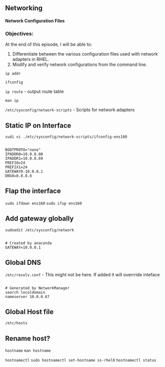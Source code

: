 ## Networking

#### Network Configuration Files

### Objectives:

At the end of this episode, I will be able to:

1. Differentiate between the various configuration files used with network adapters in RHEL.
2. Modify and verify network configurations from the command line.

`ip addr`

`ifconfig`

`ip route` - output route table

`man ip`

`/etc/sysconfig/network-scripts` - Scripts for network adapters

## Static IP on Interface

`sudi vi ./etc/sysconfig/network-scripts/ifconfig-ens160`

```config

BOOTPROTO="none"
IPADDR0=10.0.0.80
IPADDR1=10.0.0.69
PREFI0=24
PREFIX1=24
GATEWAY0-10.0.0.1
DNS0=8.8.8.8

```

## Flap the interface

`sudo ifdown ens160`
`sudo ifup ens160`

## Add gateway globally

`sudoedit /etc/sysconfig/network`

```config

# Created by anaconda
GATEWAY=10.0.0.1

```

## Global DNS

`/etc/resolv.conf` - This might not be here. If added it will overrride inteface

```config

# Generated by NetworkManager
search localdomain
nameserver 10.0.0.67

```

## Global Host file

`/etc/hosts`

## Rename host?

`hostname`
`man hostname`

`hostnamectl`
`sudo hostnamectl set-hostname ss-rhel8`
`hostnamectl status`
